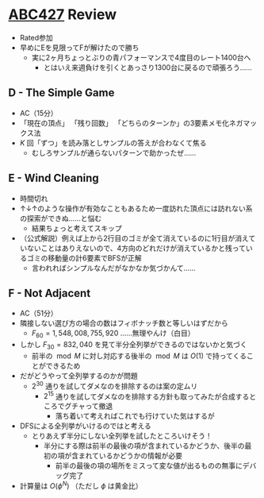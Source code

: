 # [ABC427](https://atcoder.jp/contests/abc427) Review
- Rated参加
- 早めにEを見限ってFが解けたので勝ち
  - 実に2ヶ月ちょっとぶりの青パフォーマンスで4度目のレート1400台へ
    - とはいえ来週負けを引くとあっさり1300台に戻るので頑張ろう……


## D - The Simple Game
- AC（15分）
- 「現在の頂点」 「残り回数」 「どちらのターンか」の3要素メモ化ネガマックス法
- $K$ 回「ずつ」を読み落としサンプルの答えが合わなくて焦る
  - むしろサンプルが通らないパターンで助かったぜ……

## E - Wind Cleaning
- 時間切れ
- ↑↓↑のような操作が有効なこともあるため一度訪れた頂点には訪れない系の探索ができぬ……と悩む
  - 結果ちょっと考えてスキップ
- （公式解説）例えば上から2行目のゴミが全て消えているのに1行目が消えていないことはありえないので、4方向のどれだけが消えているかと残っているゴミの移動量の計6要素でBFSが正解
  - 言われればシンプルなんだがなかなか気づかんて……

## F - Not Adjacent
- AC（51分）
- 隣接しない選び方の場合の数はフィボナッチ数と等しいはずだから
  - $F_{60} = 1,548,008,755,920$ ……無理やんけ（白目）
- しかし $F_{30} = 832,040$ を見て半分全列挙ができるのではないかと気づく
  - 前半の $\bmod M$ に対し対応する後半の $\bmod M$ は $O(1)$ で持ってくることができるため
- だがどうやって全列挙するのかが問題
  - $2^{30}$ 通りを試してダメなのを排除するのは案の定ムリ
    - $2^{15}$ 通りを試してダメなのを排除する方針も取ってみたが合成するところでグチャって撤退
      - 落ち着いて考えればこれでも行けていた気はするが
- DFSによる全列挙がいけるのではと考える
  - とりあえず半分にしない全列挙を試したところいけそう！
    - 半分にする際は前半の最後の項が含まれているかどうか、後半の最初の項が含まれているかどうかの情報が必要
      - 前半の最後の項の場所をミスって変な値が出るものの無事にデバッグ完了
- 計算量は $O(\phi^N)$ （ただし $\phi$ は黄金比）
